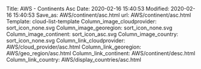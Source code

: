 Title: AWS - Continents Asc
Date: 2020-02-16 15:40:53
Modified: 2020-02-16 15:40:53
Save_as: AWS/continent/asc.html
url: AWS/continent/asc.html
Template: cloud-list-template
Column_image_cloudprovider: sort_icon_none.svg
Column_image_georegion: sort_icon_none.svg
Column_image_continent: sort_icon_asc.svg
Column_image_country: sort_icon_none.svg
Column_link_cloudprovider: AWS/cloud_provider/asc.html
Column_link_georegion: AWS/geo_region/asc.html
Column_link_continent: AWS/continent/desc.html
Column_link_country: AWS/display_countries/asc.html